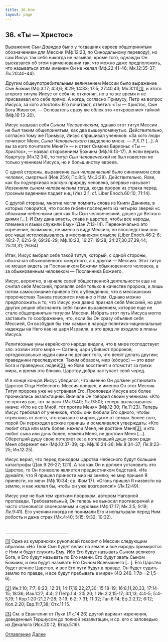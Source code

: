 ```yaml
---
title: 36.htm
layout: page
---
```




<title>Руслан Хазарзар. Сын Человеческий. Глава тридцать шестая</title>


<h2>36. «Ты — Христос»</h2>

<p>Выражение <i>Сын Давидов</i> было у тогдашних евреев общепринятым
обозначением для Мессии (Мф.12:23, по Синодальному переводу), но сам Иисус так
себя никогда не называл; кроме того, однажды Он высказался об этом наименовании
так, что можно даже предположить, что называться этим именем Он не желал
(Мф.22:41-46; Мк.12:35-37; Лк.20:40-44).</p>

<p>Другим общеупотребительным величанием Мессии было выражение <i>Сын Божий</i>
(Мф.3:17; 4:3,6; 8:29; 14:33; 17:5; 27:40,43; Мк.3:11)<a href="#_ftn1"
name="_ftnref1">[1]</a>, и этого второго титула Иисус от себя не отклонял, но в
то же время и не присваивал его себе прямо. А когда, согласно Примусу, Петр на
вопрос Иисуса, за кого апостолы Его почитают, ответил: «Ты — Христос, Сын Бога
Живого», — Основатель сразу же облек это «откровение» тайной (Мф.16:13-20).</p>

<p>Иисус называл себя <i>Сыном Человеческим</i>, однако этот титул Мессии не
был таким общепринятым, как два вышеупомянутых. Действительно, согласно тому же
Примусу, Иисус спрашивал учеников: «За кого люди почитают Меня, <i>Сына
Человеческого</i> (выделено мною. — <i>Р.Х.</i>)? [...]. А вы за кого почитаете
Меня?» — и ответ Симона Барионы: «Ты — Христос», — назвал откровением Божиим
(Мф.16:13-17). А если верить Квартусу (Ин.12:34), то титул <i>Сын
Человеческий</i> не был известен не только ученикам Иисуса, но и большинству
евреев.</p>

<p>С одной стороны, выражение <i>сын человеческий</i> было синонимом слов
<i>человек</i>, <i>смертный</i> (Иов.25:6; Пс.8:5; Мк.3:28). Действительно,
Яхве, как бы подчеркивая жалкую природу человека, впервые называет Иезекииля
<i>сыном человеческим</i> тогда, когда пророк из страха перед грозным видением
падает ниц (Иез.2:1; cf.&nbsp;Liber Enoch.60:10; 71:14).</p>

<p>С другой стороны, многие могли помнить слова из Книги Даниила, в которых
говорится, что после гибели последнего из четырех зверей «с облаками небесными
шел как бы Сын человеческий, дошел до Ветхого днями&nbsp;[...]. И Ему дана
власть, слава и царство, чтобы все народы, племена и языки служили Ему»
(Дан.7:13-14). Первоначально это изречение, возможно, не имело в виду Мессию,
но впоследствии оно все чаще истолковывалось в мессианском смысле (Liber
Enoch.46:2-6; 48:2-7; 62:6-9; 69:26-29; Мф.10:23; 16:27; 19:28;
24:27,30,37,39,44; 25:13,31; 26:64).</p>

<p>Итак, Иисус выбрал себе такой титул, который, с одной стороны, обозначал
обыкновенного смертного, а с другой — Мессию. Этот титул не мешал видеть за
Посланником Божиим обыкновенного человека, а за обыкновенным человеком —
Посланника Божиего.</p>

<p>Иисус, вероятно, в начале своей общественной деятельности еще не считал себя
Мессией, проявляя себя только в качестве пророка, и лишь потом самосознание
привело Его к убеждению, что в мессианских пророчествах Танаха говорится именно
о Нем. Однако можно предположить и то, что Иисус уже давно признал себя
Мессией, но для других решил обозначить себя таким выражением, которое еще не
стало общепринятым титулом Мессии. Избрать этот путь Иисуса могло заставить то
соображение, что, если бы Он сразу объявил себя Мессией, Он возбудил бы тем
самым в народе политико-национальные надежды на Него как на царя Израиля, а это
вряд ли входило в планы Иисуса.</p>

<p>Религиозные умы еврейского народа видели, что в мире господствует зло:
хозяин этого мира — Сатана; цари убивают пророков; ортодоксальные иудеи сами не
делают того, что велят делать другим; праведники преследуются. Таким образом,
мир (<span class=g>&#954;&#972;&#963;&#956;&#959;&#962;</span>) — это враг Бога
и праведных людей<a href="#_ftn2" name="_ftnref2">[2]</a>; но Яхве восстанет и
отомстит за грехи мира, и время это близко. Царству добра наступает свой
черед.</p>

<p>И в конце концов Иисус убедился, что именно Он должен установить Царство
Отца Небесного. Мессия пришел, и именно Он этот Мессия. Титул пророка уже не
устраивал Его. Проповеди Иисуса все более проникались экзальтацией. Вначале Он
говорил своим ученикам: «Кто не против вас, тот за вас» (Мк.9:40; Лк.9:50);
теперь высказывался иначе: «Кто не со Мной, тот против Меня» (Мф.12:30;
Лк.11:23). Теперь Иисус требовал от учеников, чтобы они любили Его одного,
чтобы отреклись от всего, что связано с миром, даже от семьи. Более того, порой
Он переходил всякие границы и осмеливался утверждать: «Кто любит отца или мать
более, нежели Меня, не достоин Меня<a href="#_ftn3" name="_ftnref3">[3]</a>; и
кто любит сына или дочь более, нежели Меня, не достоин Меня&nbsp;[...].
Сберегший душу свою потеряет ее; а потерявший душу свою ради Меня сбережет ее»
(Мф.10:37-39; ср.&nbsp;Мф.16:24-26; Мк.8:34-37; Лк.9:23-25; Ин.12:25).</p>

<p>Иисус верил, что перед приходом Царства Небесного будут большие катастрофы
(Дан.9:26-27; 12:1). А так как Он и должен установить это Царство, то Он
поневоле является предвестником бедствий. «Не думайте, что Я пришел принести
мир на землю; не мир пришел Я принести, но меч» (Мф.10:34; ср.&nbsp;Фом.17).
«Огонь пришел Я низвести на землю, и как желал бы, чтобы он уже возгорелся!»
(Лк.12:49).</p>

<p>Иисус уже не был тем кротким пророком, автором Нагорной проповеди.
Требовательный, Он теперь не выносил противоречий и часто становился
своенравным и суровым (Мф.17:17; Мк.3:5; 9:19; Лк.9:41). Его ученики иногда не
понимали Его и испытывали перед Ним робость и даже страх (Мк.4:40; 5:15; 9:32;
10:32).</p>
<p>&nbsp;</p>

<hr align="left" width="40%">

<p class=s><a href="#_ftnref1" name="_ftn1">[1]</a> Одна из кумранских
рукописей говорит о Мессии следующим образом: «Но Твой Сын будет велик на земле
и все народы примирятся с Ним и будут служить Ему. Ибо Его будут называть Сыном
великого Бога, и Его будут называть по Его имени. Его будут звать Сыном Божиим,
и они будут называть Его Сыном Всевышнего&nbsp;[...]. Его Царство будет вечное
Царство, и все Его пути будут в правде. Он будет судить землю по правде, и все
будут пребывать в мире» (4Q&nbsp;246. 1:7<i>b</i>—2:1,5-6).</p>

<p class=s><a href="#_ftnref2" name="_ftn2">[2]</a> Ин.1:10; 7:7; 8:23; 12:31;
14:17,19,22,27,30; 15:18-19; 16:8,11,20,33; 17:14-15; 18:36; Иак.1:27; 4:4;
2&nbsp;Петр.1:4; 2:5,20; 1&nbsp;Ин.2:2,15-17; 3:1,13; 4:4-5; 5:4-5,19;
1&nbsp;Кор.1:20-21,27-28; 3:19; 6:2; 7:31; 11:32; Гал.6:14; Еф.2:2,12; 6:12;
Кол.2:20; Евр.11:7,38; Отк.11:15.</p>

<p class=s><a href="#_ftnref3" name="_ftn3">[3]</a> См. в Евангелии от Луки
(Лк.14:26) другой вариант изречения, доведенный Терциусом до полной
экзальтации, и ср. его с заповедью из Декалога (Исх.20:12; Втор.5:16).</p>

<a href="index">Оглавление</a> <a href="37">Далее</a>

